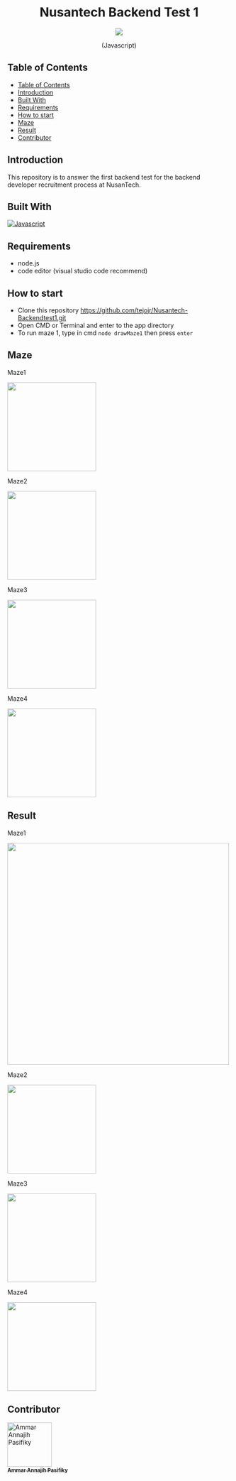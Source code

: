 <h1 align="center">Nusantech Backend Test 1</h1>
<p align='center'>
  <img src='https://blog.dankicode.com/wp-content/uploads/2018/07/eventos-em-javascript-650x350.png' />
  </a>
</p>
<p align="center">
  (Javascript)
</p>

## Table of Contents

- [Table of Contents](#table-of-contents)
- [Introduction](#introduction)
- [Built With](#built-with)
- [Requirements](#requirements)
- [How to start](#how-to-start)
- [Maze](#maze)
- [Result](#result)
- [Contributor](#contributor)

## Introduction

This repository is to answer the first backend test for the backend developer recruitment process at NusanTech.

## Built With
[![Javascript](https://img.shields.io/badge/Javascript-yellow)]()

## Requirements

- node.js
- code editor (visual studio code recommend)

## How to start

- Clone this repository https://github.com/tejojr/Nusantech-Backendtest1.git
- Open CMD or Terminal and enter to the app directory
- To run maze 1, type in cmd `node drawMaze1` then press `enter`


## Maze
  <span>
    <p>Maze1</p> 
      <image width="200" src="./image/maze/maze1.png" />
    <p>Maze2</p> 
      <image width="200" src="./image/maze/maze2.png" />
    <p>Maze3</p> 
      <image width="200" src="./image/maze/maze3.png" />
    <p>Maze4</p> 
      <image width="200" src="./image/maze/maze4.png" /> 
  </span>

## Result
<span>
    <p>Maze1</p> 
      <image width="500" src="./image/result/resultmaze1.PNG" />
    <p>Maze2</p> 
      <image width="200" src="./image/maze/maze2.png" />
    <p>Maze3</p> 
      <image width="200" src="./image/maze/maze3.png" />
    <p>Maze4</p> 
      <image width="200" src="./image/maze/maze4.png" /> 
  </span>

## Contributor

<a href="https://github.com/tejojr">
          <img width="100" src="https://avatars2.githubusercontent.com/u/33275770?s=460&v=4" alt="Ammar Annajih Pasifiky">
          <br/>
          <sub>
          <b>Ammar Annajih Pasifiky
          </b>
          </sub>
</a>
